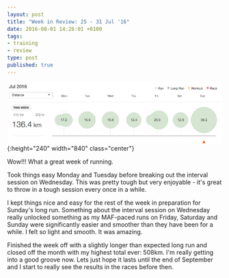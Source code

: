 ```yaml
---
layout: post
title: "Week in Review: 25 - 31 Jul '16"
date: 2016-08-01 14:26:01 +0100
tags:
- training
- review
type: post
published: true
---
```


![Week in Review: 25 - 31 Jul '16](/assets/week-in-review-25-31Jul16.png){:height="240" width="840" class="center"}

Wow!!! What a great week of running.

Took things easy Monday and Tuesday before breaking out the interval session on Wednesday.  This was pretty tough but very enjoyable - it's great to throw in a tough session every once in a while.

I kept things nice and easy for the rest of the week in preparation for Sunday's long run.  Something about the interval session on Wednesday really unlocked something as my MAF-paced runs on Friday, Saturday and Sunday were significantly easier and smoother than they have been for a while.  I felt so light and smooth. It was amazing.

Finished the week off with a slightly longer than expected long run and closed off the month with my highest total ever: 508km.  I'm really getting into a good groove now. Lets just hope it lasts until the end of September and I start to really see the results in the races before then.
